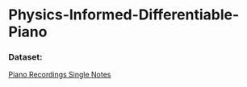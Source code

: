 # Physics-Informed-Differentiable-Piano

### Dataset:
 
[Piano Recordings Single Notes](https://doi.org/10.34740/kaggle/dsv/6285806)
